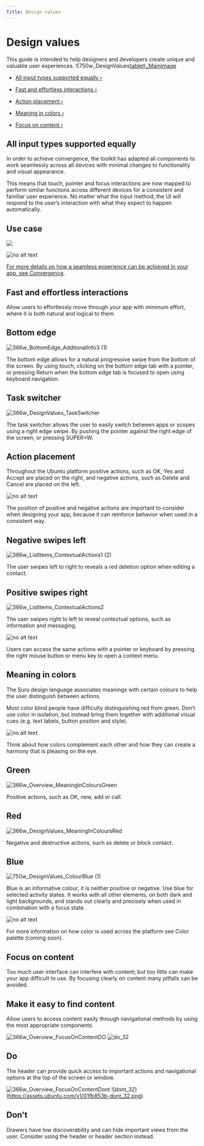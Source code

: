 ```yaml
---
Title: Design values
---
```


# Design values


This guide is intended to help designers and developers create unique and valuable user experiences.
![750w_DesignValues[tablet)_MainImage](https://assets.ubuntu.com/v1/845ca032-750w_DesignValuestablet_MainImage.png)


-  [All input types supported equally ›](#all-input-types-supported-equally)

-  [Fast and effortless interactions ›](#fast-and-effortless-interactions)

-  [Action placement ›](#action-placement)

-  [Meaning in colors ›](#meaning-in-colors)

-  [Focus on content ›](#focus-on-content)


## All input types supported equally


In order to achieve convergence, the toolkit has adapted all components to work seamlessly across all devices with minimal changes to functionality and visual appearance.


This means that touch, pointer and focus interactions are now mapped to perform similar functions across different devices for a consistent and familiar user experience. No matter what the input method, the UI will respond to the user’s interaction with what they expect to happen automatically.


## Use case

![](https://assets.ubuntu.com/v1/18e792e0-750w_Design_Values_AllInputEqualv2.png)


![no alt text](https://assets.ubuntu.com/v1/75f60d24-link_external.png)


[For more details on how a seamless experience can be achieved in your app, see Convergence](convergence.md).


## Fast and effortless interactions


Allow users to effortlessly move through your app with minimum effort, where it is both natural and logical to them.


## Bottom edge

![366w_BottomEdge_AdditonalInfo3 (1)](https://assets.ubuntu.com/v1/88771047-366w_BottomEdge_AdditonalInfo3-1.png)


The bottom edge allows for a natural progressive swipe from the bottom of the screen. By using touch, clicking on the bottom edge tab with a pointer, or pressing Return when the bottom edge tab is focused to open using keyboard navigation.


## Task switcher

![366w_DesignValues_TaskSwitcher](https://assets.ubuntu.com/v1/68f23e6f-366w_DesignValues_TaskSwitcher.png)


The task switcher allows the user to easily switch between apps or scopes using a right edge swipe. By pushing the pointer against the right edge of the screen, or pressing SUPER+W.


## Action placement


Throughout the Ubuntu platform positive actions, such as OK, Yes and Accept are placed on the right, and negative actions, such as Delete and Cancel are placed on the left.


![no alt text](https://assets.ubuntu.com/v1/e9f11635-information-link.png)


The position of positive and negative actions are important to consider when designing your app, because it can reinforce behavior when used in a consistent way.


## Negative swipes left

![366w_ListItems_ContextualActions1 (2)](https://assets.ubuntu.com/v1/115cb70d-366w_ListItems_ContextualActions1-2.png)


The user swipes left to right to reveals a red deletion option when editing a contact.


## Positive swipes right

![366w_ListItems_ContextualActions2](https://assets.ubuntu.com/v1/0238f83e-366w_ListItems_ContextualActions2.png)


The user swipes right to left to reveal contextual options, such as information and messaging.


![no alt text](https://assets.ubuntu.com/v1/e9f11635-information-link.png)


Users can access the same actions with a pointer or keyboard by pressing the right mouse button or menu key to open a context menu.


## Meaning in colors


The Suru design language associates meanings with certain colours to help the user distinguish between actions.


Most color blind people have difficulty distinguishing red from green. Don’t use color in isolation, but instead bring them together with additional visual cues (e.g. text labels, button position and style).


![no alt text](https://assets.ubuntu.com/v1/e9f11635-information-link.png)


Think about how colors complement each other and how they can create a harmony that is pleasing on the eye.


## Green
![366w_Overview_MeaningInColoursGreen](https://assets.ubuntu.com/v1/f553758c-366w_Overview_MeaningInColoursGreen.png)


Positive actions, such as OK, new, add or call.


## Red
![366w_DesignValues_MeaningInColoursRed](https://assets.ubuntu.com/v1/da5eed2d-366w_Overview_MeaningInColoursRed-1.png)


Negative and destructive actions, such as delete or block contact.


## Blue

![750w_DesignValues_ColourBlue (1)](https://assets.ubuntu.com/v1/388006d3-750w_DesignValues_ColourBlue-1.png)


Blue is an informative colour, it is neither positive or negative. Use blue for selected activity states. It works with all other elements, on both dark and light backgrounds, and stands out clearly and precisely when used in combination with a focus state.


![no alt text](https://assets.ubuntu.com/v1/75f60d24-link_external.png)


For more information on how color is used across the platform see Color palette (coming soon).


## Focus on content


Too much user interface can interfere with content; but too little can make your app difficult to use. By focusing clearly on content many pitfalls can be avoided.


## Make it easy to find content


Allow users to access content easily through navigational methods by using the most appropriate components.


![366w_Overview_FocusOnContentDO](https://assets.ubuntu.com/v1/5ddfa12b-366w_Overview_FocusOnContentDO.png)
![do_32](https://assets.ubuntu.com/v1/74c13c17-do_32+%281%29.png)

## Do


The header can provide quick access to important actions and navigational options at the top of the screen or window.


![366w_Overview_FocusOnContentDont](https://assets.ubuntu.com/v1/791f58f8-366w_Overview_FocusOnContentDont.png)
![dont_32)(https://assets.ubuntu.com/v1/01fb853b-dont_32.png)

## Don’t


Drawers have low discoverability and can hide important views from the user. Consider using the header or header section instead.


